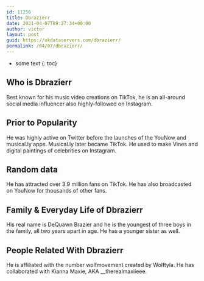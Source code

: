 ```yaml
---
id: 11256
title: Dbrazierr
date: 2021-04-07T09:27:34+00:00
author: victor
layout: post
guid: https://ukdataservers.com/dbrazierr/
permalink: /04/07/dbrazierr/
---
```


* some text
{: toc}


## Who is Dbrazierr



Best known for his music video creations on TikTok, he is an all-around social media influencer also highly-followed on Instagram.

                
                
                
## Prior to Popularity



He was highly active on Twitter before the launches of the YouNow and musical.ly apps. Musical.ly later became TikTok. He used to make Vines and digital paintings of celebrities on Instagram.

                
                
                
## Random data



He has attracted over 3.9 million fans on TikTok. He has also broadcasted on YouNow for thousands of other fans.

                
                
                
## Family & Everyday Life of Dbrazierr



His real name is DeQuawn Brazier and he is the youngest of three boys in the family, all two years apart in age. He has a younger sister as well.

                
                
                
## People Related With Dbrazierr



He is affiliated with the number wolfmovement created by Wolftyla. He has collaborated with Kianna Maxie, AKA __therealmaxiieee.

                
              
            
          
          
          